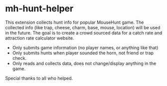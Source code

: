 # mh-hunt-helper

This extension collects hunt info for popular MouseHunt game. The collected info (like trap, cheese, charm, base, mouse, location) will be used in the future. The goal is to create a crowd sourced data for a catch rate and attraction rate calculator website.

 - Only submits game information (no player names, or anything like that)
 - Only submits hunts when player sounded the horn, not friend or trap check.
 - Only reads and collects data, does not change/display anything in the game.

Special thanks to all who helped.
